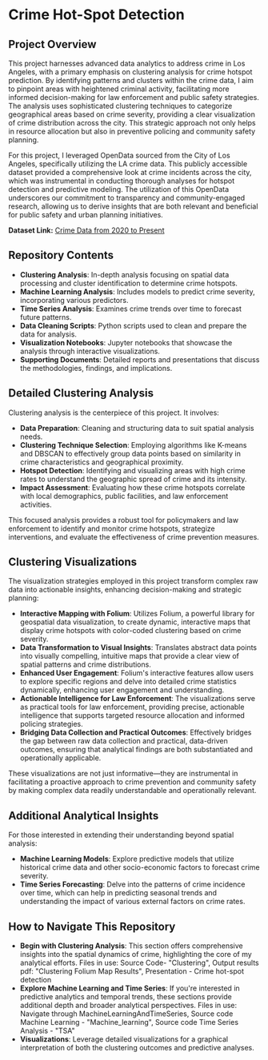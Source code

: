 # Crime Hot-Spot Detection

## Project Overview
This project harnesses advanced data analytics to address crime in Los Angeles, with a primary emphasis on clustering analysis for crime hotspot prediction. By identifying patterns and clusters within the crime data, I aim to pinpoint areas with heightened criminal activity, facilitating more informed decision-making for law enforcement and public safety strategies. The analysis uses sophisticated clustering techniques to categorize geographical areas based on crime severity, providing a clear visualization of crime distribution across the city. This strategic approach not only helps in resource allocation but also in preventive policing and community safety planning.

For this project, I leveraged OpenData sourced from the City of Los Angeles, specifically utilizing the LA crime data. This publicly accessible dataset provided a comprehensive look at crime incidents across the city, which was instrumental in conducting thorough analyses for hotspot detection and predictive modeling. The utilization of this OpenData underscores our commitment to transparency and community-engaged research, allowing us to derive insights that are both relevant and beneficial for public safety and urban planning initiatives.

**Dataset Link:** [Crime Data from 2020 to Present](https://catalog.data.gov/dataset/crime-data-from-2020-to-present/resource/5eb6507e-fa82-4595-a604-023f8a326099)

## Repository Contents
- **Clustering Analysis**: In-depth analysis focusing on spatial data processing and cluster identification to determine crime hotspots.
- **Machine Learning Analysis**: Includes models to predict crime severity, incorporating various predictors.
- **Time Series Analysis**: Examines crime trends over time to forecast future patterns.
- **Data Cleaning Scripts**: Python scripts used to clean and prepare the data for analysis.
- **Visualization Notebooks**: Jupyter notebooks that showcase the analysis through interactive visualizations.
- **Supporting Documents**: Detailed reports and presentations that discuss the methodologies, findings, and implications.

## Detailed Clustering Analysis
Clustering analysis is the centerpiece of this project. It involves:

- **Data Preparation**: Cleaning and structuring data to suit spatial analysis needs.
- **Clustering Technique Selection**: Employing algorithms like K-means and DBSCAN to effectively group data points based on similarity in crime characteristics and geographical proximity.
- **Hotspot Detection**: Identifying and visualizing areas with high crime rates to understand the geographic spread of crime and its intensity.
- **Impact Assessment**: Evaluating how these crime hotspots correlate with local demographics, public facilities, and law enforcement activities.

This focused analysis provides a robust tool for policymakers and law enforcement to identify and monitor crime hotspots, strategize interventions, and evaluate the effectiveness of crime prevention measures.

## Clustering Visualizations

The visualization strategies employed in this project transform complex raw data into actionable insights, enhancing decision-making and strategic planning:

- **Interactive Mapping with Folium**: Utilizes Folium, a powerful library for geospatial data visualization, to create dynamic, interactive maps that display crime hotspots with color-coded clustering based on crime severity.
- **Data Transformation to Visual Insights**: Translates abstract data points into visually compelling, intuitive maps that provide a clear view of spatial patterns and crime distributions.
- **Enhanced User Engagement**: Folium's interactive features allow users to explore specific regions and delve into detailed crime statistics dynamically, enhancing user engagement and understanding.
- **Actionable Intelligence for Law Enforcement**: The visualizations serve as practical tools for law enforcement, providing precise, actionable intelligence that supports targeted resource allocation and informed policing strategies.
- **Bridging Data Collection and Practical Outcomes**: Effectively bridges the gap between raw data collection and practical, data-driven outcomes, ensuring that analytical findings are both substantiated and operationally applicable.

These visualizations are not just informative—they are instrumental in facilitating a proactive approach to crime prevention and community safety by making complex data readily understandable and operationally relevant.



## Additional Analytical Insights
For those interested in extending their understanding beyond spatial analysis:
- **Machine Learning Models**: Explore predictive models that utilize historical crime data and other socio-economic factors to forecast crime severity.
- **Time Series Forecasting**: Delve into the patterns of crime incidence over time, which can help in predicting seasonal trends and understanding the impact of various external factors on crime rates.

## How to Navigate This Repository
- **Begin with Clustering Analysis**: This section offers comprehensive insights into the spatial dynamics of crime, highlighting the core of my analytical efforts. Files in use: Source Code- "Clustering", Output results pdf: "Clustering Folium Map Results", Presentation - Crime hot-spot detection
- **Explore Machine Learning and Time Series**: If you're interested in predictive analytics and temporal trends, these sections provide additional depth and broader analytical perspectives. Files in use: Navigate through MachineLearningAndTimeSeries, Source code Machine Learning - "Machine_learning", Source code Time Series Analysis - "TSA"
- **Visualizations**: Leverage detailed visualizations for a graphical interpretation of both the clustering outcomes and predictive analyses.
